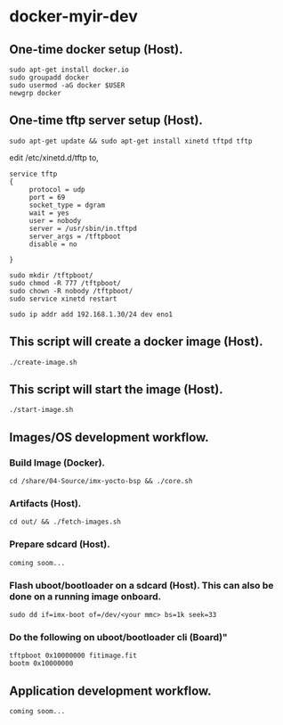 # docker-myir-dev

## One-time docker setup (Host).
```
sudo apt-get install docker.io
sudo groupadd docker
sudo usermod -aG docker $USER
newgrp docker
```

## One-time tftp server setup (Host).
```
sudo apt-get update && sudo apt-get install xinetd tftpd tftp
```

edit /etc/xinetd.d/tftp to,
```
service tftp
{
     protocol = udp
     port = 69
     socket_type = dgram
     wait = yes
     user = nobody
     server = /usr/sbin/in.tftpd
     server_args = /tftpboot
     disable = no

}

sudo mkdir /tftpboot/
sudo chmod -R 777 /tftpboot/
sudo chown -R nobody /tftpboot/
sudo service xinetd restart

sudo ip addr add 192.168.1.30/24 dev eno1
```

## This script will create a docker image (Host).
```
./create-image.sh
```

## This script will start the image (Host).
```
./start-image.sh
```

## Images/OS development workflow.
### Build Image (Docker).
```
cd /share/04-Source/imx-yocto-bsp && ./core.sh
```

### Artifacts (Host).
```
cd out/ && ./fetch-images.sh
```

### Prepare sdcard (Host).
```
coming soom...
```

### Flash uboot/bootloader on a sdcard (Host). This can also be done on a running image onboard.
```
sudo dd if=imx-boot of=/dev/<your mmc> bs=1k seek=33
```

### Do the following on uboot/bootloader cli (Board)"
```
tftpboot 0x10000000 fitimage.fit
bootm 0x10000000
```

## Application development workflow.
```
coming soom...
```